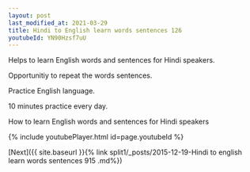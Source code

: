 ```yaml
---
layout: post
last_modified_at: 2021-03-29
title: Hindi to English learn words sentences 126 
youtubeId: YN90Hzsf7uU
---
```

 
 
Helps to learn English words and sentences for Hindi speakers.

Opportunitiy to repeat the words sentences. 

Practice English language. 
 
10 minutes practice every day. 
 
How to learn English words and sentences for Hindi speakers 
 
{% include youtubePlayer.html id=page.youtubeId %}
 
 
[Next]({{ site.baseurl }}{% link  split1/_posts/2015-12-19-Hindi to english learn words sentences 915 .md%})
 
